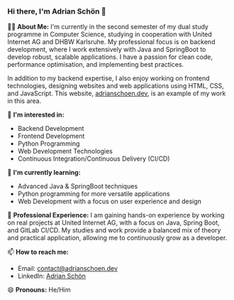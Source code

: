 ### Hi there, I'm Adrian Schön 👋

👨‍💻 **About Me:**
I'm currently in the second semester of my dual study programme in Computer Science, studying in cooperation with United Internet AG and DHBW Karlsruhe. My professional focus is on backend development, where I work extensively with Java and SpringBoot to develop robust, scalable applications. I have a passion for clean code, performance optimisation, and implementing best practices. 

In addition to my backend expertise, I also enjoy working on frontend technologies, designing websites and web applications using HTML, CSS, and JavaScript. This website, [adrianschoen.dev](https://adrianschoen.dev), is an example of my work in this area.

👀 **I'm interested in:**
- Backend Development
- Frontend Development
- Python Programming
- Web Development Technologies
- Continuous Integration/Continuous Delivery (CI/CD)

🌱 **I'm currently learning:**
- Advanced Java & SpringBoot techniques
- Python programming for more versatile applications
- Web Development with a focus on user experience and design

💼 **Professional Experience:**
I am gaining hands-on experience by working on real projects at United Internet AG, with a focus on Java, Spring Boot, and GitLab CI/CD. My studies and work provide a balanced mix of theory and practical application, allowing me to continuously grow as a developer.

📫 **How to reach me:**
- Email: [contact@adrianschoen.dev](mailto:contact@adrianschoen.dev)
- LinkedIn: [Adrian Schön](https://www.linkedin.com/in/adrianschoen-dev/)

😄 **Pronouns:** He/Him
